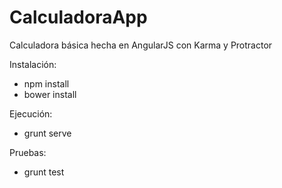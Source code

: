 # CalculadoraApp
Calculadora básica hecha en AngularJS con Karma y Protractor

Instalación:
- npm install
- bower install

Ejecución:
- grunt serve

Pruebas:
- grunt test 
